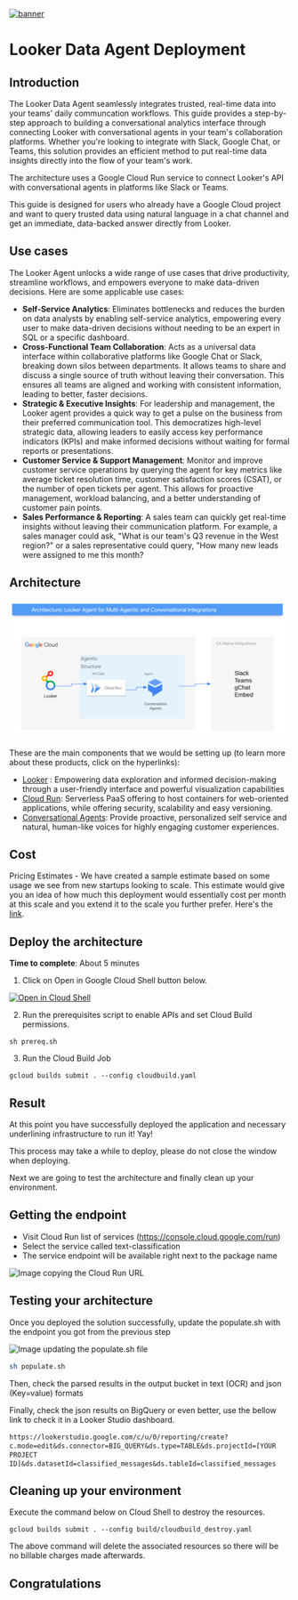 [![banner](../banner.png)](https://cloud.google.com/?utm_source=github&utm_medium=referral&utm_campaign=GCP&utm_content=packages_repository_banner)

# Looker Data Agent Deployment

## Introduction
The Looker Data Agent seamlessly integrates trusted, real-time data into your teams' daily communcation workflows. This guide provides a step-by-step approach to building a conversational analytics interface through connecting Looker with conversational agents in your team's collaboration platforms. Whether you're looking to integrate with Slack, Google Chat, or Teams, this solution provides an efficient method to put real-time data insights directly into the flow of your team's work.

The architecture uses a Google Cloud Run service to connect Looker's API with conversational agents in platforms like Slack or Teams.

This guide is designed for users who already have a Google Cloud project and want to query trusted data using natural language in a chat channel and get an immediate, data-backed answer directly from Looker. 

## Use cases
The Looker Agent unlocks a wide range of use cases that drive productivity, streamline workflows, and empowers everyone to make data-driven decisions. Here are some applicable use cases:

* __Self-Service Analytics__: Eliminates bottlenecks and reduces the burden on data analysts by enabling self-service analytics, empowering every user to make data-driven decisions without needing to be an expert in SQL or a specific dashboard.
* __Cross-Functional Team Collaboration__: Acts as a universal data interface within collaborative platforms like Google Chat or Slack, breaking down silos between departments. It allows teams to share and discuss a single source of truth without leaving their conversation. This ensures all teams are aligned and working with consistent information, leading to better, faster decisions.
* __Strategic & Executive Insights__: For leadership and management, the Looker agent provides a quick way to get a pulse on the business from their preferred communication tool. This democratizes high-level strategic data, allowing leaders to easily access key performance indicators (KPIs) and make informed decisions without waiting for formal reports or presentations.
* __Customer Service & Support Management__: Monitor and improve customer service operations by querying the agent for key metrics like average ticket resolution time, customer satisfaction scores (CSAT), or the number of open tickets per agent. This allows for proactive management, workload balancing, and a better understanding of customer pain points.
* __Sales Performance & Reporting__: A sales team can quickly get real-time insights without leaving their communication platform. For example, a sales manager could ask, "What is our team's Q3 revenue in the West region?" or a sales representative could query, "How many new leads were assigned to me this month?

## Architecture
![Design Architecture](assets/Architecture.png)


These are the main components that we would be setting up (to learn more about these products, click on the hyperlinks):
* [Looker](https://cloud.google.com/looker) :  Empowering data exploration and informed decision-making through a user-friendly interface and powerful visualization capabilities
* [Cloud Run](https://cloud.google.com/run): Serverless PaaS offering to host containers for web-oriented applications, while offering security, scalability and easy versioning.
* [Conversational Agents](https://cloud.google.com/conversational-agents): Provide proactive, personalized self service and natural, human-like voices for highly engaging customer experiences.




## Cost

Pricing Estimates - We have created a sample estimate based on some usage we see from new startups looking to scale. This estimate would give you an idea of how much this deployment would essentially cost per month at this scale and you extend it to the scale you further prefer. Here's the [link](https://cloud.google.com/products/calculator/estimate-preview/3de21092-1d49-43bd-8101-d06aa2a54e64?isLegacy=true&e=48754805&hl=en).



## Deploy the architecture

**Time to complete**: About 5 minutes

1. Click on Open in Google Cloud Shell button below.

<a href="https://ssh.cloud.google.com/cloudshell/editor?shellonly=true&cloudshell_git_repo=https://github.com/GoogleCloudPlatform/click-to-deploy-solutions&cloudshell_workspace=text-classification&cloudshell_open_in_editor=infra/terraform.tfvars" target="_new">
    <img alt="Open in Cloud Shell" src="https://gstatic.com/cloudssh/images/open-btn.svg">
</a>

2. Run the prerequisites script to enable APIs and set Cloud Build permissions.
```
sh prereq.sh
```

3. Run the Cloud Build Job
```
gcloud builds submit . --config cloudbuild.yaml
```



## Result

At this point you have successfully deployed the application and necessary underlining infrastructure to run it! Yay!

This process may take a while to deploy, please do not close the window when deploying.

Next we are going to test the architecture and finally clean up your environment.

## Getting the endpoint
* Visit Cloud Run list of services (https://console.cloud.google.com/run) 
* Select the service called text-classification	
* The service endpoint will be available right next to the package name

![Image copying the Cloud Run URL](https://services.google.com/fh/files/misc/copy_cloudrun_url.gif)




## Testing your architecture
Once you deployed the solution successfully, update the populate.sh with the endpoint you got from the previous step

![Image updating the populate.sh file](https://services.google.com/fh/files/misc/update_url_populate_file.gif)

```bash
sh populate.sh
```

Then, check the parsed results in the output bucket in text (OCR) and json (Key=value) formats

Finally, check the json results on BigQuery or even better, use the bellow link to check it in a Looker Studio dashboard.

```
https://lookerstudio.google.com/c/u/0/reporting/create?c.mode=edit&ds.connector=BIG_QUERY&ds.type=TABLE&ds.projectId=[YOUR PROJECT ID]&ds.datasetId=classified_messages&ds.tableId=classified_messages
```

## Cleaning up your environment

Execute the command below on Cloud Shell to destroy the resources.

``` {shell}
gcloud builds submit . --config build/cloudbuild_destroy.yaml
```

The above command will delete the associated resources so there will be no billable charges made afterwards.

## Congratulations

<walkthrough-conclusion-trophy></walkthrough-conclusion-trophy>
